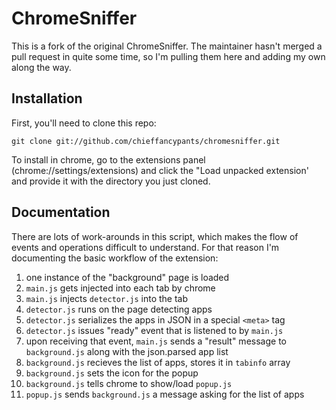 # ChromeSniffer
This is a fork of the original ChromeSniffer.  The maintainer hasn't merged a pull request in quite some time, so I'm pulling them here and adding my own along the way.

## Installation
First, you'll need to clone this repo:

```git clone git://github.com/chieffancypants/chromesniffer.git```

To install in chrome, go to the extensions panel (chrome://settings/extensions) and click the "Load unpacked extension' and provide it with the directory you just cloned.



## Documentation
There are lots of work-arounds in this script, which makes the flow of events and operations difficult to understand.  For that reason I'm documenting the basic workflow of the extension:

1. one instance of the "background" page is loaded
2. `main.js` gets injected into each tab by chrome
3. `main.js` injects `detector.js` into the tab
4. `detector.js` runs on the page detecting apps
5. `detector.js` serializes the apps in JSON in a special `<meta>` tag
6. `detector.js` issues "ready" event that is listened to by `main.js`
7. upon receiving that event, `main.js` sends a "result" message to `background.js` along with the json.parsed app list
8. `background.js` recieves the list of apps, stores it in `tabinfo` array
9. `background.js` sets the icon for the popup
10. `background.js` tells chrome to show/load `popup.js`
11. `popup.js` sends `background.js` a message asking for the list of apps
